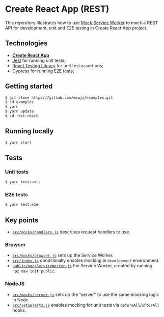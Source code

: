 # Create React App (REST)

This repository illustrates how to use [Mock Service Worker](https://github.com/mswjs/msw) to mock a REST API for development, unit and E2E testing in Create React App project.

## Technologies

- [**Create React App**](https://create-react-app.dev)
- [Jest](https://jestjs.io) for running unit tests;
- [React Testing Library](https://github.com/testing-library/react-testing-library) for unit test assertions;
- [Cypress](https://cypress.io) for running E2E tests;

## Getting started

```bash
$ git clone https://github.com/mswjs/examples.git
$ cd examples
$ yarn
$ yarn update
$ cd rest-react
```

## Running locally

```bash
$ yarn start
```

## Tests

### Unit tests

```bash
$ yarn test:unit
```

### E2E tests

```bash
$ yarn test:e2e
```

## Key points

- [`src/mocks/handlers.js`](src/mocks/handlers.js) describes request handlers to use.

### Browser

- [`src/mocks/browser.js`](src/mocks/browser.js) sets up the Service Worker.
- [`src/index.js`](src/index.js) conditionally enables mocking in `development` environment.
- [`public/mockServiceWorker.js`](public/mockServiceWorker.js) the Service Worker, created by running `npx msw init public`.

### NodeJS

- [`src/mocks/server.js`](src/mocks/server.js) sets up the "server" to use the same mocking logic in Node.
- [`src/setupTests.js`](src/setupTests.js) enables mocking for unit tests via `beforeAll`/`afterAll` hooks.
